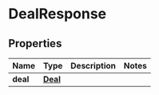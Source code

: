 

# DealResponse


## Properties

| Name | Type | Description | Notes |
|------------ | ------------- | ------------- | -------------|
|**deal** | [**Deal**](Deal.md) |  |  |




